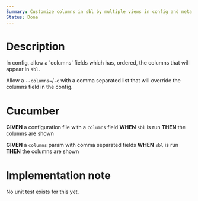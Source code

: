 ```yaml
---
Summary: Customize columns in sbl by multiple views in config and meta
Status: Done
---
```


# Description

In config, allow a 'columns' fields which has, ordered, the columns that will appear in `sbl`.

Allow a `--columns=`/`-c` with a comma separated list that will override the columns field in the config.

# Cucumber

**GIVEN** a configuration file with a `columns` field
**WHEN** `sbl` is run
**THEN** the columns are shown

**GIVEN** a `columns` param with comma separated fields
**WHEN** `sbl` is run
**THEN** the columns are shown

# Implementation note

No unit test exists for this yet.
